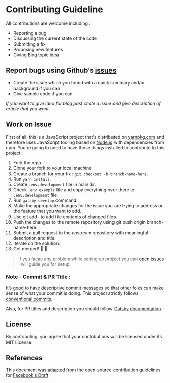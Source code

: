 # Contributing Guideline

All contributions are welcome including :

- Reporting a bug
- Discussing the current state of the code
- Submitting a fix
- Proposing new features
- Giving Blog topic idea

## Report bugs using Github's [issues](https://github.com/adarshaacharya/adarshaacharya.com.np/issues)

- Create the issue which you found with a quick summary and/or background if you can
- Give sample code if you can.

_If you want to give idea for blog post ceate a issue and give description of article that you want._

## Work on Issue

First of all, this is a JavaScript project that's distributed on [yarnpkg.com](https://yarnpkg.com/) and
therefore uses JavaScript tooling based on [Node.js](https://nodejs.org/) with dependencies from npm.
You're going to need to have those things installed to contribute to this project.

1. Fork the repo.
2. Clone your fork to your local machine.
3. Create a branch for your fix : `git checkout -b branch-name-here`.
4. Run `yarn install`.
5. Create `.env.development` file in main dir.
6. Check `.env.example` file and copy everything over there to `.env.development` file.
7. Run `gatsby develop` command.
8. Make the appropriate changes for the issue you are trying to address or the feature that you want to add.
9. Use git add . to add file contents of changed files.
10. Push the changes to the remote repository using git push origin branch-name-here.
11. Submit a pull request to the upstream repository with meaningful description and title.
12. Iterate on the solution.
13. Get merged! 🎉 🎊

> If you facae any problem while setting up project you can [open issues](https://github.com/adarshaacharya/adarshaacharya.com.np/issues) I will guide you for setup.

### Note - Commit & PR Title :

It’s good to have descriptive commit messages so that other folks can make sense of what your commit is doing. This project strictly follows [conventional commits](https://www.conventionalcommits.org/en/v1.0.0-beta.3/).

Also, for PR titles and description you should follow [Gatsby documentation](https://www.gatsbyjs.org/contributing/managing-pull-requests/#commit-and-pr-title)

## License

By contributing, you agree that your contributions will be licensed under its MIT License.

## References

This document was adapted from the open-source contribution guidelines for [Facebook's Draft](https://github.com/facebook/draft-js/blob/a9316a723f9e918afde44dea68b5f9f39b7d9b00/CONTRIBUTING.md)
